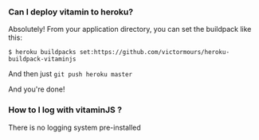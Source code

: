 ### Can I deploy vitamin to heroku?

Absolutely! From your application directory, you can set the buildpack like this:
```
$ heroku buildpacks set:https://github.com/victormours/heroku-buildpack-vitaminjs
```

And then just `git push heroku master`

And you're done!


### How to I log with vitaminJS ?

There is no logging system pre-installed 
